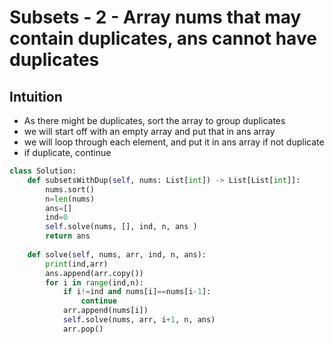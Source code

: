 # Subsets - 2 - Array nums that may contain duplicates, ans cannot have duplicates

## Intuition

- As there might be duplicates, sort the array to group duplicates
- we will start off with an empty array and put that in ans array
- we will loop through each element, and put it in ans array if not duplicate
- if duplicate, continue

```py
class Solution:
    def subsetsWithDup(self, nums: List[int]) -> List[List[int]]: 
        nums.sort()
        n=len(nums)
        ans=[]
        ind=0
        self.solve(nums, [], ind, n, ans )
        return ans
    
    def solve(self, nums, arr, ind, n, ans):
        print(ind,arr)
        ans.append(arr.copy())
        for i in range(ind,n):
            if i!=ind and nums[i]==nums[i-1]:
                continue
            arr.append(nums[i])
            self.solve(nums, arr, i+1, n, ans)
            arr.pop()
```